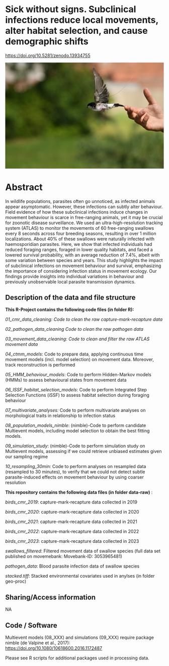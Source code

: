 # Sick without signs. Subclinical infections reduce local movements, alter habitat selection, and cause demographic shifts

<https://doi.org/10.5281/zenodo.13934755>

![A house martin (Delichon urbicum) tagged with ultra-high resolution ATLAS tag; photo: Marie Klett](images/DSC_7296.JPG)

# Abstract

In wildlife populations, parasites often go unnoticed,
as infected animals appear asymptomatic. However, these infections can subtly
alter behaviour. Field evidence of how these subclinical infections induce
changes in movement behaviour is scarce in free-ranging animals, yet it may be
crucial for zoonotic disease surveillance. We used an ultra-high-resolution
tracking system (ATLAS) to monitor the movements of 60 free-ranging swallows
every 8 seconds across four breeding seasons, resulting in over 1 million
localizations. About 40% of these swallows were naturally infected with
haemosporidian parasites. Here, we show that infected individuals had reduced
foraging ranges, foraged in lower quality habitats, and faced a lowered
survival probability, with an average reduction of 7.4%, albeit with some
variation between species and years. This study highlights the impact of
subclinical infections on movement behaviour and survival, emphasizing the
importance of considering infection status in movement ecology. Our findings
provide insights into individual variations in behaviour and previously
unobservable local parasite transmission dynamics.

## Description of the data and file structure

**This R-Project contains the following code files (in folder R):**

*01_cmr_data_cleaning: Code to clean the raw capture-mark-recapture data*

*02_pathogen_data_cleaning* *Code to clean the raw pathogen data*

*03_movement_data_cleaning*: *Code to clean and filter the raw ATLAS movement data*

*04_ctmm_models*: Code to prepare data, applying continuous time movement models (incl. model selection) on movement data. Moreover, track reconstruction is performed

*05_HMM_behaviour_models*: Code to perform Hidden-Markov models (HMMs) to assess behavioural states from movement data

*06_ISSF_habitat_selection_models*: Code to perform Integrated Step Selection Functions (iSSF) to assess habitat selection during foraging behaviour

*07_multivariate_analyses:* Code to perform multivariate analyses on morphological traits in relationship to infection status

*08_population_models_nimble*: (nimble)-Code to perform candidate Multievent models, including model selection to obtain the best fitting models.

*09_simulation_study*: (nimble)-Code to perform simulation study on Multievent models, assessing if we could retrieve unbiased estimates given our sampling regime

*10_resampling_30min:* Code to perform analyses on resampled data (resampled to 30 minutes), to verify that we could not detect subtle parasite-induced effects on movement behaviour by using coarser resolution

**This repository contains the following data files (in folder data-raw)** :

*birds_cmr_2019*: capture-mark-recapture data collected in 2019

*birds_cmr_2020*: capture-mark-recapture data collected in 2020

*birds_cmr_2021*: capture-mark-recapture data collected in 2021

*birds_cmr_2022*: capture-mark-recapture data collected in 2022

*birds_cmr_2023*: capture-mark-recapture data collected in 2023

*swallows_filtered*: Filtered movement data of swallow species (full data set published on movemebank: Movebank-ID: 3053965481)

*pathogen_data*: Blood parasite infection data of swallow species

*stacked.tiff*: Stacked environmental covariates used in anylses (in folder geo-proc)

## Sharing/Access information

NA

## Code / Software

Multievent models (08_XXX) and simulations (09_XXX) require package nimble (de Valpine et al., 2017): <https://doi.org/10.1080/10618600.2016.1172487>

Please see R scripts for additional packages used in processing data.
